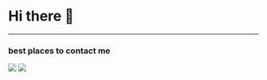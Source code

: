 <h1>Hi there 👋</h1>
<hr>
<h3>best places to contact me</h3>
<a align="center" href=""><img src="https://camo.githubusercontent.com/7d2bf4504a0eab57bde41d19624c1a13c3167467341d634131f4e75670dc4fce/68747470733a2f2f696d672e736869656c64732e696f2f62616467652f656d61696c206d652d2532333144413146332e7376673f267374796c653d666f722d7468652d6261646765266c6f676f3d676d61696c266c6f676f436f6c6f723d7768697465" data-canonical-src="https://img.shields.io/badge/email me-%231DA1F3.svg?&amp;style=for-the-badge&amp;logo=gmail&amp;logoColor=white" style="max-width: 100%;"></a>

<a href="https://discordapp.com/users/brosdouble" rel="nofollow">
    <img src="https://camo.githubusercontent.com/110ea380c2a28cfc535839d814d284b29d2897f09af41851940feb1c54a6d858/68747470733a2f2f696d672e736869656c64732e696f2f62616467652f646973636f7264206d652d2532333144413146332e7376673f267374796c653d666f722d7468652d6261646765266c6f676f3d646973636f7264266c6f676f436f6c6f723d7768697465" data-canonical-src="https://img.shields.io/badge/discord me-%231DA1F3.svg?&amp;style=for-the-badge&amp;logo=discord&amp;logoColor=white" style="max-width: 100%;">
  </a>
<!--

Here are some ideas to get you started:

- 🔭 I’m currently working on ...
- 🌱 I’m currently learning ...
- 👯 I’m looking to collaborate on ...
- 🤔 I’m looking for help with ...
- 💬 Ask me about ...
- 📫 How to reach me: ...
- 😄 Pronouns: ...
- ⚡ Fun fact: ...
-->
<img src="">
